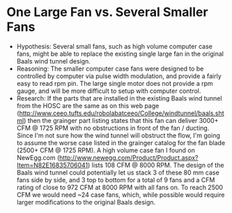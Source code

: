 # One Large Fan vs. Several Smaller Fans #
  * Hypothesis:  Several small fans, such as high volume computer case fans, might be able to replace the existing single large fan in the original Baals wind tunnel design.
  * Reasoning:  The smaller computer case fans were designed to be controlled by computer via pulse width modulation, and provide a fairly easy to read rpm pin.  The large single motor does not provide a rpm gauge, and will be more difficult to setup with computer control.
  * Research:  If the parts that are installed in the existing Baals wind tunnel from the HOSC are the same as on this web page (http://www.ceeo.tufts.edu/robolabatceeo/College/windtunnel/baals.shtml) then the grainger part listing states that this fan can deliver 3000+ CFM @ 1725 RPM with no obstructions in front of the fan / ducting.  Since I'm not sure how the wind tunnel will obstruct the flow, I'm going to assume the worse case listed in the grainger catalog for the fan blade (2500+ CFM @ 1725 RPM).
A high volume case fan I found on NewEgg.com (http://www.newegg.com/Product/Product.aspx?Item=N82E16835706041) lists 108 CFM @ 8000 RPM.  The design of the Baals wind tunnel could potentially let us stack 3 of these 80 mm case fans side by side, and 3 top to bottom for a total of 9 fans and a CFM rating of close to 972 CFM at 8000 RPM with all fans on.  To reach 2500 CFM we would need ~24 case fans, which, while possible would require larger modifications to the original Baals design.